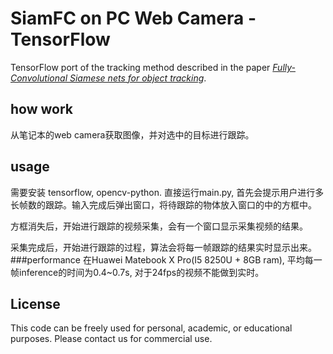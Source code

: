 # SiamFC on PC Web Camera - TensorFlow
TensorFlow port of the tracking method described in the paper [*Fully-Convolutional Siamese nets for object tracking*](https://www.robots.ox.ac.uk/~luca/siamese-fc.html).

## how work
从笔记本的web camera获取图像，并对选中的目标进行跟踪。

## usage
需要安装 tensorflow, opencv-python.
直接运行main.py, 首先会提示用户进行多长帧数的跟踪。输入完成后弹出窗口，将待跟踪的物体放入窗口的中的方框中。

方框消失后，开始进行跟踪的视频采集，会有一个窗口显示采集视频的结果。

采集完成后，开始进行跟踪的过程，算法会将每一帧跟踪的结果实时显示出来。
###performance
在Huawei Matebook X Pro(I5 8250U + 8GB ram), 平均每一帧inference的时间为0.4~0.7s, 对于24fps的视频不能做到实时。 

## License
This code can be freely used for personal, academic, or educational purposes.
Please contact us for commercial use.

